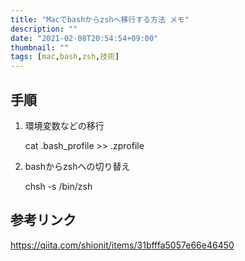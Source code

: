 ```yaml
---
title: "Macでbashからzshへ移行する方法 メモ"
description: ""
date: "2021-02-08T20:54:54+09:00"
thumbnail: ""
tags: [mac,bash,zsh,技術]
---
```


## 手順
1. 環境変数などの移行

    cat .bash_profile >> .zprofile

1. bashからzshへの切り替え

    chsh -s /bin/zsh
## 参考リンク
https://qiita.com/shionit/items/31bfffa5057e66e46450
